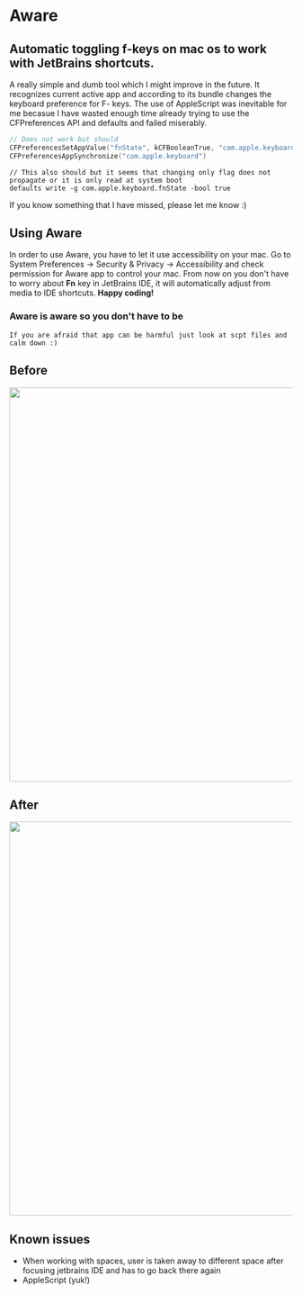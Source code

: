 # Aware
## Automatic toggling f-keys on mac os to work with JetBrains shortcuts. 

A really simple and dumb tool which I might improve in the future. It recognizes current active app and according to its bundle changes the keyboard preference for F- keys. The use of AppleScript was inevitable for me becasue I have wasted enough time already trying to use the CFPreferences API and defaults and failed miserably. 
``` Swift
// Does not work but should
CFPreferencesSetAppValue("fnState", kCFBooleanTrue, "com.apple.keyboard")
CFPreferencesAppSynchronize("com.apple.keyboard")
```

```
// This also should but it seems that changing only flag does not propagate or it is only read at system boot
defaults write -g com.apple.keyboard.fnState -bool true
```

If you know something that I have missed, please let me know :)

## Using Aware
In order to use Aware, you have to let it use accessibility on your mac. 
Go to System Preferences -> Security & Privacy -> Accessibility and check permission for Aware app to control your mac.
From now on you don't have to worry about <b>Fn</b> key in JetBrains IDE, it will automatically adjust from media to IDE shortcuts. <b>Happy coding!</b>
### Aware is aware so you don't have to be 

``` If you are afraid that app can be harmful just look at scpt files and calm down :) ```

## Before
<img src="https://github.com/ninjazoete/Aware/blob/master/Docs/Before.png" width="700">

## After
<img src="https://github.com/ninjazoete/Aware/blob/master/Docs/After.png" width="700">

## Known issues
- When working with spaces, user is taken away to different space after focusing jetbrains IDE and has to go back there again
- AppleScript (yuk!)
